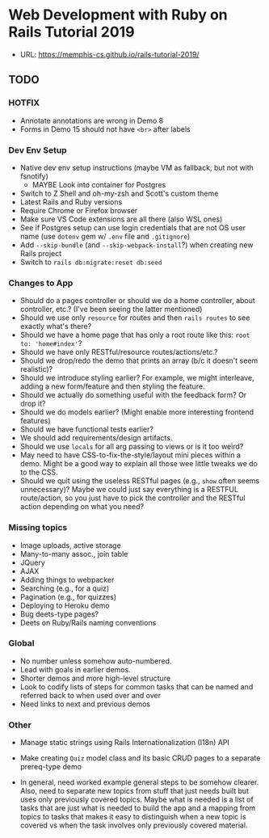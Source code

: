 # Web Development with Ruby on Rails Tutorial 2019

- URL: <https://memphis-cs.github.io/rails-tutorial-2019/>

## TODO

### HOTFIX

- Annotate annotations are wrong in Demo 8
- Forms in Demo 15 should not have `<br>` after labels

### Dev Env Setup

- Native dev env setup instructions (maybe VM as fallback, but not with fsnotify)
  - MAYBE Look into container for Postgres
- Switch to Z Shell and oh-my-zsh and Scott's custom theme
- Latest Rails and Ruby versions
- Require Chrome or Firefox browser
- Make sure VS Code extensions are all there (also WSL ones)
- See if Postgres setup can use login credentials that are not OS user name (use `dotenv` gem w/ `.env` file and `.gitignore`)
- Add `--skip-bundle` (and `--skip-webpack-install`?) when creating new Rails project
- Switch to `rails db:migrate:reset db:seed`

### Changes to App

- Should do a pages controller or should we do a home controller, about controller, etc.? (I've been seeing the latter mentioned)
- Should we use only `resource` for routes and then `rails routes` to see exactly what's there?
- Should we have a home page that has only a root route like this: `root to: 'home#index'`?
- Should we have only RESTful/resource routes/actions/etc.?
- Should we drop/redo the demo that prints an array (b/c it doesn't seem realistic)?
- Should we introduce styling earlier? For example, we might interleave, adding a new form/feature and then styling the feature.
- Should we actually do something useful with the feedback form? Or drop it?
- Should we do models earlier? (Might enable more interesting frontend features)
- Should we have functional tests earlier?
- We should add requirements/design artifacts.
- Should we use `locals` for all arg passing to views or is it too weird?
- May need to have CSS-to-fix-the-style/layout mini pieces within a demo. Might be a good way to explain all those wee little tweaks we do to the CSS.
- Should we quit using the useless RESTful pages (e.g., `show` often seems unnecessary)? Maybe we could just say everything is a RESTFUL route/action, so you just have to pick the controller and the RESTful action depending on what you need?

### Missing topics

- Image uploads, active storage
- Many-to-many assoc., join table
- JQuery
- AJAX
- Adding things to webpacker
- Searching (e.g., for a quiz)
- Pagination (e.g., for quizzes)
- Deploying to Heroku demo
- Bug deets-type pages?
- Deets on Ruby/Rails naming conventions

### Global

- No number unless somehow auto-numbered.
- Lead with goals in earlier demos.
- Shorter demos and more high-level structure
- Look to codify lists of steps for common tasks that can be named and referred back to when used over and over
- Need links to next and previous demos

### Other

- Manage static strings using Rails Internationalization (I18n) API

- Make creating `Quiz` model class and its basic CRUD pages to a separate prereq-type demo

- In general, need worked example general steps to be somehow clearer. Also, need to separate new topics from stuff that just needs built but uses only previously covered topics. Maybe what is needed is a list of tasks that are just what is needed to build the app and a mapping from topics to tasks that makes it easy to distinguish when a new topic is covered vs when the task involves only previously covered material.
